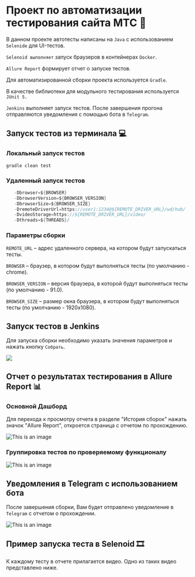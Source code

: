 # Проект по автоматизации тестирования сайта МТС :abacus:

В данном проекте автотесты написаны на `Java` с использованием `Selenide` для UI-тестов.

`Selenoid выполняет` запуск браузеров в контейнерах `Docker`.

`Allure Report` формирует отчет о запуске тестов.

Для автоматизированной сборки проекта используется `Gradle`.

В качестве библиотеки для модульного тестирования используется `JUnit 5.`

`Jenkins` выполняет запуск тестов. После завершения прогона отправляются уведомления с помощью бота в `Telegram`.
##  Запуск тестов из терминала :computer:
###  Локальный запуск тестов
```gradle clean test```
###   Удаленный запуск тестов
 ```gradle clean test
    -Dbrowser=${BROWSER}
    -DbrowserVersion=${BROWSER_VERSION}
    -DbrowserSize=${BROWSER_SIZE}
    -DremoteDriverUrl=https://user1:1234@${REMOTE_DRIVER_URL}/wd/hub/
    -DvideoStorage=https://${REMOTE_DRIVER_URL}/video/
    -Dthreads=${THREADS}/
```

###    Параметры сборки
```REMOTE_URL``` – адрес удаленного сервера, на котором будут запускаться тесты.

```BROWSER``` – браузер, в котором будут выполняться тесты (по умолчанию - chrome).

```BROWSER_VERSION``` – версия браузера, в которой будут выполняться тесты (по умолчанию - 91.0).

```BROWSER_SIZE``` – размер окна браузера, в котором будут выполняться тесты (по умолчанию - 1920x1080).
##  Запуск тестов в Jenkins
Для запуска сборки необходимо указать значения параметров и нажать кнопку ```Собрать```.

![](/src/test/resources/2023-01-25_20-18-18.png)


##  Отчет о результатах тестирования в Allure Report :bar_chart:
###  Основной Дашборд ###
Для перехода к просмотру отчета в разделе "История сборок" нажать значок "Allure Report", откроется страница с отчетом по прохождению.

![This is an image](/src/test/resources/2023-01-25_20-34-04.png)

###  Группировка тестов по проверяемому функционалу ###

![This is an image](/src/test/resources/2023-01-25_20-38-06.png)
##  Уведомления в Telegram с использованием бота

После завершения сборки, Вам будет отправлено уведомление в ```Telegram``` с отчетом о прохождении.

![This is an image](/src/test/resources/2023-01-25_20-42-42.png)
##  Пример запуска теста в Selenoid :film_strip:

К каждому тесту в отчете прилагается видео. Одно из таких видео представлено ниже.
